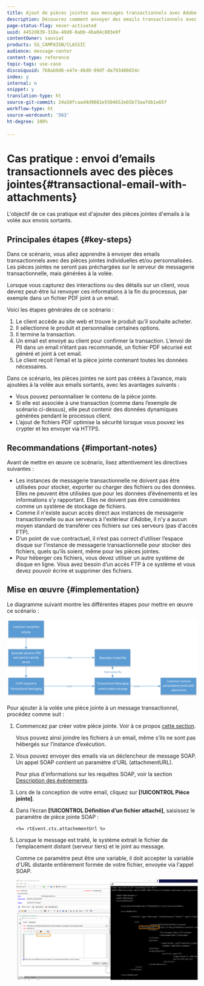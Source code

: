 ```yaml
---
title: Ajout de pièces jointes aux messages transactionnels avec Adobe Campaign Classic
description: Découvrez comment envoyer des emails transactionnels avec des pièces jointes individuelles et/ou personnalisées à l’aide d’Adobe Campaign Classic
page-status-flag: never-activated
uuid: 4452d839-318a-49d8-8abb-4ba04c803e9f
contentOwner: sauviat
products: SG_CAMPAIGN/CLASSIC
audience: message-center
content-type: reference
topic-tags: use-case
discoiquuid: 7b8ab9d6-e47e-46d8-99df-da793486654c
index: y
internal: n
snippet: y
translation-type: ht
source-git-commit: 24a50fcaad4d9081e5504652eb5b73aa7db1e65f
workflow-type: ht
source-wordcount: '563'
ht-degree: 100%

---
```



# Cas pratique : envoi d’emails transactionnels avec des pièces jointes{#transactional-email-with-attachments}

L&#39;objectif de ce cas pratique est d&#39;ajouter des pièces jointes d&#39;emails à la volée aux envois sortants.

## Principales étapes {#key-steps}

Dans ce scénario, vous allez apprendre à envoyer des emails transactionnels avec des pièces jointes individuelles et/ou personnalisées. Les pièces jointes ne seront pas préchargées sur le serveur de messagerie transactionnelle, mais générées à la volée.

Lorsque vous capturez des interactions ou des détails sur un client, vous devrez peut-être lui renvoyer ces informations à la fin du processus, par exemple dans un fichier PDF joint à un email.

Voici les étapes générales de ce scénario :

1. Le client accède au site web et trouve le produit qu&#39;il souhaite acheter.
1. Il sélectionne le produit et personnalise certaines options.
1. Il termine la transaction.
1. Un email est envoyé au client pour confirmer la transaction. L’envoi de PII dans un email n’étant pas recommandé, un fichier PDF sécurisé est généré et joint à cet email.
1. Le client reçoit l’email et la pièce jointe contenant toutes les données nécessaires.

Dans ce scénario, les pièces jointes ne sont pas créées à l’avance, mais ajoutées à la volée aux emails sortants, avec les avantages suivants :

* Vous pouvez personnaliser le contenu de la pièce jointe.
* Si elle est associée à une transaction (comme dans l’exemple de scénario ci-dessus), elle peut contenir des données dynamiques générées pendant le processus client.
* L’ajout de fichiers PDF optimise la sécurité lorsque vous pouvez les crypter et les envoyer via HTTPS.

## Recommandations {#important-notes}

Avant de mettre en œuvre ce scénario, lisez attentivement les directives suivantes :

* Les instances de messagerie transactionnelle ne doivent pas être utilisées pour stocker, exporter ou charger des fichiers ou des données. Elles ne peuvent être utilisées que pour les données d’événements et les informations s’y rapportant. Elles ne doivent pas être considérées comme un système de stockage de fichiers.
* Comme il n&#39;existe aucun accès direct aux instances de messagerie transactionnelle ou aux serveurs à l&#39;extérieur d&#39;Adobe, il n&#39;y a aucun moyen standard de transférer ces fichiers sur ces serveurs (pas d&#39;accès FTP).
* D’un point de vue contractuel, il n’est pas correct d’utiliser l’espace disque sur l’instance de messagerie transactionnelle pour stocker des fichiers, quels qu’ils soient, même pour les pièces jointes.
* Pour héberger ces fichiers, vous devez utiliser un autre système de disque en ligne. Vous avez besoin d’un accès FTP à ce système et vous devez pouvoir écrire et supprimer des fichiers.

## Mise en œuvre {#implementation}

Le diagramme suivant montre les différentes étapes pour mettre en œuvre ce scénario :

![](assets/message-center-uc1.png)

Pour ajouter à la volée une pièce jointe à un message transactionnel, procédez comme suit :

1. Commencez par créer votre pièce jointe. Voir à ce propos [cette section](../../delivery/using/attaching-files.md#attach-a-personalized-file).

   Vous pouvez ainsi joindre les fichiers à un email, même s’ils ne sont pas hébergés sur l’instance d’exécution.

1. Vous pouvez envoyer des emails via un déclencheur de message SOAP. Un appel SOAP contient un paramètre d&#39;URL (attachmentURL).

   Pour plus d&#39;informations sur les requêtes SOAP, voir la section [Description des événements](../../message-center/using/event-description.md).

1. Lors de la conception de votre email, cliquez sur **[!UICONTROL Pièce jointe]**.

1. Dans l’écran **[!UICONTROL Définition d’un fichier attaché]**, saisissez le paramètre de pièce jointe SOAP :

   ```
   <%= rtEvent.ctx.attachementUrl %>
   ```

1. Lorsque le message est traité, le système extrait le fichier de l’emplacement distant (serveur tiers) et le joint au message.

   Comme ce paramètre peut être une variable, il doit accepter la variable d&#39;URL distante entièrement formée de votre fichier, envoyée via l&#39;appel SOAP.

   ![](assets/message-center-uc2.png)
